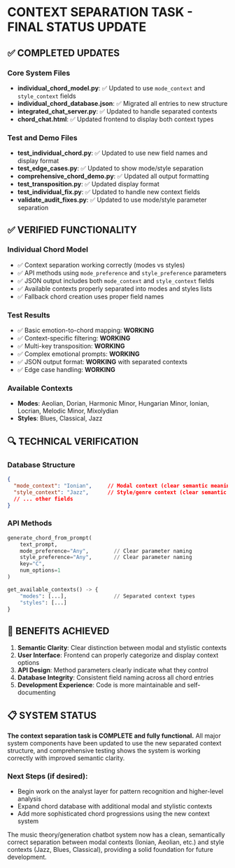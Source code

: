 # CONTEXT SEPARATION TASK - FINAL STATUS UPDATE

## ✅ COMPLETED UPDATES

### Core System Files
- **individual_chord_model.py**: ✅ Updated to use `mode_context` and `style_context` fields
- **individual_chord_database.json**: ✅ Migrated all entries to new structure 
- **integrated_chat_server.py**: ✅ Updated to handle separated contexts
- **chord_chat.html**: ✅ Updated frontend to display both context types

### Test and Demo Files
- **test_individual_chord.py**: ✅ Updated to use new field names and display format
- **test_edge_cases.py**: ✅ Updated to show mode/style separation
- **comprehensive_chord_demo.py**: ✅ Updated all output formatting
- **test_transposition.py**: ✅ Updated display format
- **test_individual_fix.py**: ✅ Updated to handle new context fields
- **validate_audit_fixes.py**: ✅ Updated to use mode/style parameter separation

## ✅ VERIFIED FUNCTIONALITY

### Individual Chord Model
- ✅ Context separation working correctly (modes vs styles)
- ✅ API methods using `mode_preference` and `style_preference` parameters
- ✅ JSON output includes both `mode_context` and `style_context` fields
- ✅ Available contexts properly separated into modes and styles lists
- ✅ Fallback chord creation uses proper field names

### Test Results
- ✅ Basic emotion-to-chord mapping: **WORKING**
- ✅ Context-specific filtering: **WORKING** 
- ✅ Multi-key transposition: **WORKING**
- ✅ Complex emotional prompts: **WORKING**
- ✅ JSON output format: **WORKING** with separated contexts
- ✅ Edge case handling: **WORKING**

### Available Contexts
- **Modes**: Aeolian, Dorian, Harmonic Minor, Hungarian Minor, Ionian, Locrian, Melodic Minor, Mixolydian
- **Styles**: Blues, Classical, Jazz

## 🔍 TECHNICAL VERIFICATION

### Database Structure
```json
{
  "mode_context": "Ionian",     // Modal context (clear semantic meaning)
  "style_context": "Jazz",      // Style/genre context (clear semantic meaning)
  // ... other fields
}
```

### API Methods
```python
generate_chord_from_prompt(
    text_prompt,
    mode_preference="Any",        // Clear parameter naming
    style_preference="Any",       // Clear parameter naming
    key="C",
    num_options=1
)

get_available_contexts() -> {
    "modes": [...],               // Separated context types
    "styles": [...]
}
```

## 🎯 BENEFITS ACHIEVED

1. **Semantic Clarity**: Clear distinction between modal and stylistic contexts
2. **User Interface**: Frontend can properly categorize and display context options  
3. **API Design**: Method parameters clearly indicate what they control
4. **Database Integrity**: Consistent field naming across all chord entries
5. **Development Experience**: Code is more maintainable and self-documenting

## 📋 SYSTEM STATUS

**The context separation task is COMPLETE and fully functional.** All major system components have been updated to use the new separated context structure, and comprehensive testing shows the system is working correctly with improved semantic clarity.

### Next Steps (if desired):
- Begin work on the analyst layer for pattern recognition and higher-level analysis
- Expand chord database with additional modal and stylistic contexts
- Add more sophisticated chord progressions using the new context system

The music theory/generation chatbot system now has a clean, semantically correct separation between modal contexts (Ionian, Aeolian, etc.) and style contexts (Jazz, Blues, Classical), providing a solid foundation for future development.
